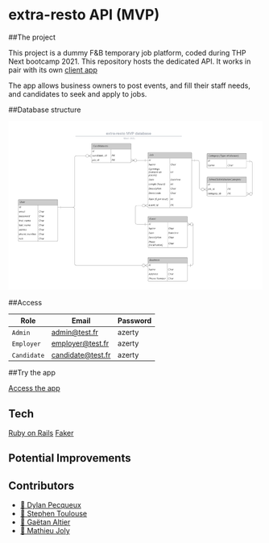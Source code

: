 # extra-resto API (MVP)

##The project

This project is a  dummy F&B temporary job platform, coded during THP Next bootcamp 2021.
This repository hosts the dedicated API.
It works in pair with its own [client app](https://github.com/extra-resto/extra-resto-app)

The app allows business owners to post events, and fill their staff needs, and candidates to seek and apply to jobs.

##Database structure

<p align="center">
  <img alt="extra-resto database scheme" src="./public/img/extra-resto_min.png"/>
</p>

##Access

|Role|Email|Password                                                  
|-|-|-|
| `Admin` | admin@test.fr | azerty     
| `Employer` | employer@test.fr |azerty
| `Candidate` |candidate@test.fr |azerty

##Try the app

[Access the app](https://github.com/extra-resto/extra-resto-app)

## Tech

[Ruby on Rails](https://github.com/rails/rails)
[Faker](https://github.com/faker-ruby/faker)

## Potential Improvements


## Contributors

- [:cactus: Dylan Pecqueux](https://github.com/dylan-pecqueux)
- [:deciduous_tree: Stephen Toulouse](https://github.com/stephen2790022)
- [:evergreen_tree: Gaëtan Altier](https://github.com/Badgaga23)
- [:seedling: Mathieu Joly](https://github.com/mathieu-superpose)
